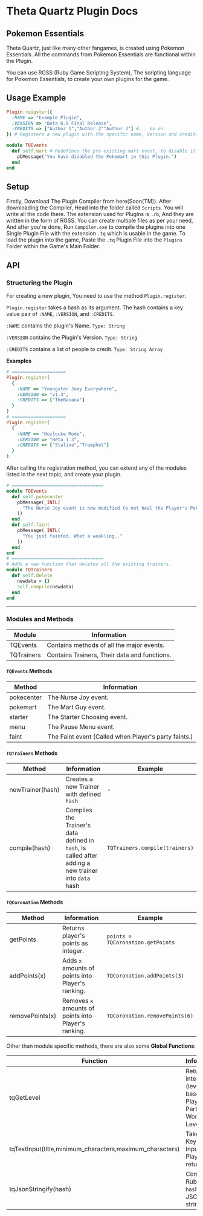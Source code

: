 # Theta Quartz Plugin Docs

## Pokemon Essentials
Theta Quartz, just like many other fangames, is created using Pokemon Essentials. All the commands from Pokemon Essentials are functional within the Plugin.

You can use RGSS (Ruby Game Scripting System), The scripting language for Pokemon Essentials, to create your own plugins for the game.

## Usage Example

```rb
Plugin.reigster({
  :NAME => "Example Plugin",
  :VERSION => "Beta 6.9 Final Release",
  :CREDITS => ["Author 1","Author 2""Author 3"] #... so on.
}) # Registers a new plugin with the specific name, Version and credits.

module TQEvents
  def self.mart # Redefines the pre-existing mart event, to disable it's functionality
    pbMessage("You have disabled the Pokemart in this Plugin.")
  end
end

```
## Setup
Firstly, Download The Plugin Compiler from here(Soon(TM)). After downloading the Compiler, Head into the folder called `Scripts`. You will write all the code there.
The extension used for Plugins is `.rb`, And they are written in the form of RGSS. You can create multiple files as per your need, And after you're done, Run `Compiler.exe` to compile the plugins into one Single Plugin File with the extension `.tq` which is usable in the game.
To load the plugin into the game, Paste the `.tq` Plugin File into the `Plugins` Folder within the Game's Main Folder.

## API

### Structuring the Plugin

For creating a new plugin, You need to use the method `Plugin.register`.

`Plugin.register` takes a hash as its argument. The hash contains a key value pair of `:NAME`, `:VERSION`, and `:CREDITS`.

`:NAME` contains the plugin's Name. `Type: String`

`:VERSION` contains the Plugin's Version.  `Type: String`

`:CREDITS` contains a list of people to credit. `Type: String Array`

**Examples**
```rb
# ====================
Plugin.register(
  {
    :NAME => "Youngster Joey Everywhere",
    :VERSION => "v1.3",
    :CREDITS => ["TheBanana"]
  }
)
# ====================
Plugin.register(
  {
    :NAME => "Nuzlocke Mode",
    :VERSION => "Beta 1.3",
    :CREDITS => ["Staline","Trumphet"]
  }
)
```
 
After calling the registration method, you can extend any of the modules listed in the next topic, and create your plugin.

```rb
# ==================================
module TQEvents
  def self.pokecenter
    pbMessage(_INTL(
      "The Nurse Joy event is now modified to not heal the Player's Pokemon."
    ))
  end
  def self.faint
    pbMessage(_INTL(
      "You just fainted, What a weakling.." 
    ))
  end
end
# ==================================
# Adds a new function that deletes all the existing trainers.
module TQTrainers
  def self.delete
    newdata = {}
    self.compile(newdata)
  end
end

```
--------------------------------------

### Modules and Methods

| Module | Information |
| --- | --- |
| TQEvents | Contains methods of all the major events. |
| TQTrainers | Contains Trainers, Their data and functions. |

#### `TQEvents` Methods

| Method | Information |
| --- | --- |
| pokecenter | The Nurse Joy event. |
| pokemart | The Mart Guy event. |
| starter | The Starter Choosing event. |
| menu | The Pause Menu event. |
| faint | The Faint event (Called when Player's party faints.) |

#### `TQTrainers` Methods

| Method | Information | Example |
| --- | --- | --- |
| newTrainer(hash) | Creates a new Trainer with defined `hash` | - |
| compile(hash) | Compiles the Trainer's data defined in `hash`, Is called after adding a new trainer into `data` hash | `TQTrainers.compile(trainers)` |

#### `TQCoronation` Methods
| Method | Information | Example |
| --- | --- | --- |
| getPoints | Returns player's points as integer. | `points = TQCoronation.getPoints` |
| addPoints(x) | Adds `x` amounts of points into Player's ranking. | `TQCoronation.addPoints(3)` |
| removePoints(x) | Removes `x` amounts of points into Player's ranking. | `TQCoronation.removePoints(6)` |

Other than module specific methods, there are also some **Global Functions**:

| Function | Information | Example |
| --- | --- |--- |
| tqGetLevel | Returns an integer (level) based upon Player's Party. Open World Level.| `tqGetLevel` |
| tqTextInput(title,minimum_characters,maximum_characters) | Takes a Keyboard Input from Player and returns it. | `player_name = tqTextInput("What is your Name?")` |
| tqJsonStringify(hash) | Converts Ruby Hash `hash` into JSON string. | `tqJsonStringify( rubyhash )` |
